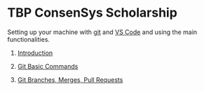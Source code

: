 # TBP ConsenSys Scholarship

Setting up your machine with [git](https://github.com/git-guides/install-git) and [VS Code](https://code.visualstudio.com/docs/setup/setup-overview) and using the main functionalities.

1. [Introduction](./tutorials/0-setting-up-project.md)

2. [Git Basic Commands](./tutorials/1-git-hub-basics.md)

3. [Git Branches, Merges, Pull Requests](./tutorials/2-git-hub-branches.md)
